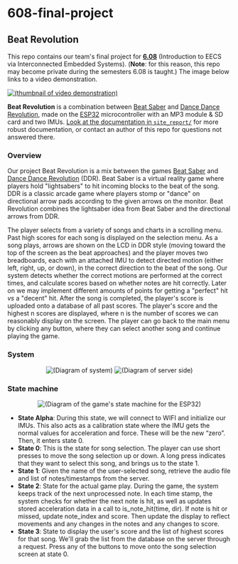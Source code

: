 # 608-final-project

## Beat Revolution

This repo contains our team's final project for **[6.08](http://student.mit.edu/catalog/search.cgi?search=6.08&style=verbatim)** (Introduction to EECS via Interconnected Embedded Systems). (**Note**: for this reason, this repo may become private during the semesters 6.08 is taught.) The image below links to a video demonstration.

[![(thumbnail of video demonstration)](https://i.imgur.com/QBUTozb.png "Click for a demonstration")](https://www.youtube.com/watch?v=QF8MjivZ0Nk)

**Beat Revolution** is a combination between [Beat Saber](https://en.wikipedia.org/wiki/Beat_Saber) and [Dance Dance Revolution](https://en.wikipedia.org/wiki/Dance_Dance_Revolution), made on the [ESP32](https://en.wikipedia.org/wiki/ESP32) microcontroller with an MP3 module & SD card and two IMUs. [Look at the documentation in `site_report/`](http://web.mit.edu/almonds/www/BeatRevolution/site_report/BeatRevolution.md.html) for more robust documentation, or contact an author of this repo for questions not answered there.

<!-- As of the time of writing this (09/05/2019), the [scoreboard](http://608dev.net/sandbox/sc/almonds/br/scoreboard) and other endpoints mentioned in the docs still live on the 6.08 dev site. Edit: It's no longer hosted (05/21/2020). -->

### Overview

Our project Beat Revolution is a mix between the games [Beat Saber](https://www.youtube.com/watch?v=ZZWDwHN0dLw) and [Dance Dance Revolution](https://www.youtube.com/watch?v=lpekHL_vXOc) (DDR). Beat Saber is a virtual reality game where players hold "lightsabers" to hit incoming blocks to the beat of the song. DDR is a classic arcade game where players stomp or "dance" on directional arrow pads according to the given arrows on the monitor. Beat Revolution combines the lightsaber idea from Beat Saber and the directional arrows from DDR.

The player selects from a variety of songs and charts in a scrolling menu. Past high scores for each song is displayed on the selection menu. As a song plays, arrows are shown on the LCD in DDR style (moving toward the top of the screen as the beat approaches) and the player moves two breadboards, each with an attached IMU to detect directed motion (either left, right, up, or down), in the correct direction to the beat of the song. Our system detects whether the correct motions are performed at the correct times, and calculate scores based on whether notes are hit correctly. Later on we may implement different amounts of points for getting a "perfect" hit *vs* a "decent" hit. After the song is completed, the player's score is uploaded onto a database of all past scores. The player's score and the highest n scores are displayed, where n is the number of scores we can reasonably display on the screen. The player can go back to the main menu by clicking any button, where they can select another song and continue playing the game.

### System

<p align="center">
  <img src="https://i.imgur.com/ZACBqHT.png" alt="(Diagram of system)"/>
  <img src="https://i.imgur.com/ZtsFnLg.png" alt="(Diagram of server side)"/>
</p>

### State machine

<p align="center">
  <img src="https://i.imgur.com/FoVUJh7.png" alt="(Diagram of the game's state machine for the ESP32)"/>
</p>

* **State Alpha**: During this state, we will connect to WIFI and initialize our IMUs. This also acts as a calibration state where the IMU gets the normal values for acceleration and force. These will be the new “zero”. Then, it enters state 0.
* **State 0**: This is the state for song selection. The player can use short presses to move the song selection up or down. A long press indicates that they want to select this song, and brings us to the state 1.
* **State 1**: Given the name of the user-selected song, retrieve the audio file and list of notes/timestamps from the server.
* **State 2**: State for the actual game play. During the game, the system keeps track of the next unprocessed note. In each time stamp, the system checks for whether the next note is hit, as well as updates stored acceleration data in a call to is_note_hit(time, dir). If note is hit or missed, update note_index and score. Then update the display to reflect movements and any changes in the notes and any changes to score.
* **State 3**: State to display the user's score and the list of highest scores for that song. We'll grab the list from the database on the server through a request. Press any of the buttons to move onto the song selection screen at state 0.
